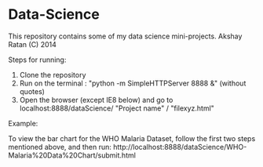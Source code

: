 Data-Science
============

This repository contains some of my data science mini-projects. 
Akshay Ratan (C) 2014

Steps for running:
1) Clone the repository
2) Run on the terminal : "python -m SimpleHTTPServer 8888 &"    (without quotes)
3) Open the browser (except IE8 below) and go to localhost:8888/dataScience/ "Project name" / "filexyz.html" 


Example:

To view the bar chart for the WHO Malaria Dataset, follow the first two steps mentioned above, 
and then run: http://localhost:8888/dataScience/WHO-Malaria%20Data%20Chart/submit.html

